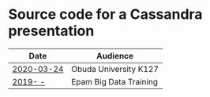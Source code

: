 # Source code for a Cassandra presentation

| Date                   | Audience             |
|------------------------|----------------------|
|[2020-03-24](2020.03.24)|Obuda University K127 |
|[2019-  -  ](legacy)    |Epam Big Data Training|

